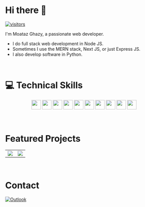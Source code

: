 # Hi there 👋

[![visitors](https://visitor-badge.laobi.icu/badge?page_id=moataz84.moataz84)](https://github.com/Moataz84/Moataz84)

I'm Moataz Ghazy, a passionate web developer.

- I do full stack web development in Node JS.
- Sometimes I use the MERN stack, Next JS, or just Express JS.
- I also develop software in Python.

<br>

# 💻 Technical Skills
<div align="center">
  <img src="https://cdn.jsdelivr.net/gh/devicons/devicon/icons/html5/html5-original.svg" width="30px"/>
  <img src="https://cdn.jsdelivr.net/gh/devicons/devicon/icons/css3/css3-original.svg" width="30px"/>
  <img src="https://cdn.jsdelivr.net/gh/devicons/devicon/icons/javascript/javascript-original.svg" width="30px"/>
  <img src="https://cdn.jsdelivr.net/gh/devicons/devicon/icons/nodejs/nodejs-original.svg" width="30px"/>
  <img src="https://cdn.jsdelivr.net/gh/devicons/devicon/icons/react/react-original.svg" width="30px"/>
  <img src="https://cdn.jsdelivr.net/gh/devicons/devicon/icons/nextjs/nextjs-original.svg" width="30px"/>
  <img src="https://cdn.jsdelivr.net/gh/devicons/devicon/icons/mongodb/mongodb-plain-wordmark.svg" width="30px"/>     
  <img src="https://cdn.jsdelivr.net/gh/devicons/devicon/icons/ubuntu/ubuntu-plain-wordmark.svg" width="30px"/>  
  <img src="https://cdn.jsdelivr.net/gh/devicons/devicon/icons/nginx/nginx-original.svg" width="30px"/>
  <img src="https://cdn.jsdelivr.net/gh/devicons/devicon/icons/python/python-original.svg" width="30px"/>                   
</div>

<br>
<br>

# Featured Projects

<div>
  <table>
    <tr>
      <td>
        <a href="https://github.com/Moataz84/huskytv">
          <img src="https://github-readme-stats.vercel.app/api/pin/?username=Moataz84&repo=huskytv" />
        </a>
      </td>
      <td>
        <a href="https://github.com/Moataz84/facial-recognition">
          <img src="https://github-readme-stats.vercel.app/api/pin/?username=Moataz84&repo=facial-recognition" />
        </a>
      </td>
    </tr>
  </table>
</div>

<br>

# Contact

[![Outlook](https://img.shields.io/badge/Microsoft_Outlook-0078D4?style=for-the-badge&logo=microsoft-outlook&logoColor=white)](mailto:m.ghazy44@hotmail.com)